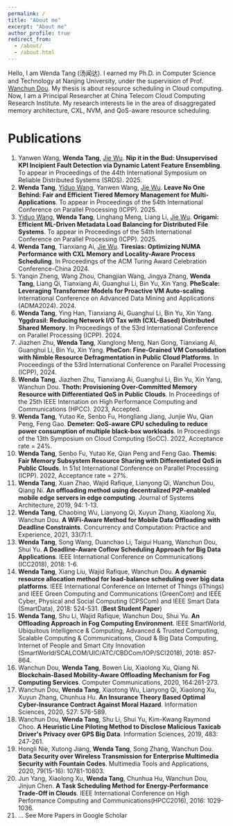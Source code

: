 ```yaml
---
permalink: /
title: "About me"
excerpt: "About me"
author_profile: true
redirect_from: 
  - /about/
  - /about.html
---
```

Hello, I am Wenda Tang (汤闻达). I earned my Ph.D. in Computer Science and Technology at Nanjing University, under the supervision of Prof. [Wanchun Dou](https://cs.nju.edu.cn/douwanchun/index.htm). My thesis is about resource scheduling in Cloud computing. Now, I am a Principal Researcher at China Telecom Cloud Computing Research Institute. My research interests lie in the area of disaggregated memory architecture, CXL, NVM, and QoS-aware resource scheduling. 

Publications
======
1. Yanwen Wang, **Wenda Tang**, [Jie Wu](https://cis.temple.edu/~wu/). **Nip it in the Bud: Unsupervised KPI Incipient Fault Detection via Dynamic Latent Feature Ensembling**. To appear in Proceedings of the 44th International Symposium on Reliable Distributed Systems (SRDS). 2025.
1. **Wenda Tang**, [Yiduo Wang](https://yiduo.site/), Yanwen Wang, [Jie Wu](https://cis.temple.edu/~wu/). **Leave No One Behind: Fair and Efficient Tiered Memory Management for Multi-Applications**. To appear in Proceedings of the 54th International Conference on Parallel Processing (ICPP). 2025.
1. [Yiduo Wang](https://yiduo.site/), **Wenda Tang**, Linghang Meng, Liang Li, [Jie Wu](https://cis.temple.edu/~wu/). **Origami: Efficient ML-Driven Metadata Load Balancing for Distributed File Systems**. To appear in Proceedings of the 54th International Conference on Parallel Processing (ICPP). 2025.
1. **Wenda Tang**, Tianxiang Ai, [Jie Wu](https://cis.temple.edu/~wu/). **Tiresias: Optimizing NUMA Performance with CXL Memory and Locality-Aware Process Scheduling**. In Proceedings of the ACM Turing Award Celebration Conference-China 2024. 
1. Yanqin Zheng, Wang Zhou, Changjian Wang, Jingya Zhang, **Wenda Tang**, Liang Qi, Tianxiang Ai, Guanghui Li, Bin Yu, Xin Yang. **PheScale: Leveraging Transformer Models for Proactive VM Auto-scaling**. International Conference on Advanced Data Mining and Applications (ADMA2024). 2024.
1. **Wenda Tang**, Ying Han, Tianxiang Ai, Guanghui Li, Bin Yu, Xin Yang. **Yggdrasil: Reducing Network I/O Tax with (CXL-Based) Distributed Shared Memory**. In Proceedings of the 53rd International Conference on Parallel Processing (ICPP). 2024.
1. Jiazhen Zhu, **Wenda Tang**, Xianglong Meng, Nan Gong, Tianxiang Ai, Guanghui Li, Bin Yu, Xin Yang. **PheCon: Fine-Grained VM Consolidation with Nimble Resource Defragmentation in Public Cloud Platforms**. In Proceedings of the 53rd International Conference on Parallel Processing (ICPP), 2024.
1. **Wenda Tang**, Jiazhen Zhu, Tianxiang Ai, Guanghui Li, Bin Yu, Xin Yang, Wanchun Dou. **Thoth: Provisioning Over-Committed Memory Resource with Differentiated QoS in Public Clouds**. In Proceedings of the 25th IEEE Internation on High Performance Computing and Communications (HPCC). 2023, Accepted.
1. **Wenda Tang**, Yutao Ke, Senbo Fu, Hongliang Jiang, Junjie Wu, Qian Peng, Feng Gao. **Demeter: QoS-aware CPU scheduling to reduce power consumption of multiple black-box workloads**. In Proceedings of the 13th Symposium on Cloud Computing (SoCC). 2022, Acceptance rate = 24%.
1. **Wenda Tang**, Senbo Fu, Yutao Ke, Qian Peng and Feng Gao. **Themis: Fair Memory Subsystem Resource Sharing with Differentiated QoS in Public Clouds**. In 51st International Conference on Parallel Processing (ICPP). 2022, Acceptance rate = 27%.
1. **Wenda Tang**, Xuan Zhao, Wajid Rafique, Lianyong Qi, Wanchun Dou, Qiang Ni. **An offloading method using decentralized P2P-enabled mobile edge servers in edge computing**. Journal of Systems Architecture, 2019, 94: 1-13.
1. **Wenda Tang**, Chaobing Wu, Lianyong Qi, Xuyun Zhang, Xiaolong Xu, Wanchun Dou.
   **A WiFi-Aware Method for Mobile Data Offloading with Deadline Constraints**. Concurrency and Computation: Practice and Experience, 2021, 33(7):1.
1. **Wenda Tang**, Song Wang, Duanchao Li, Taigui Huang, Wanchun Dou, Shui Yu.
   **A Deadline-Aware Coflow Scheduling Approach for Big Data Applications**. IEEE International Conference on Communications (ICC2018), 2018: 1-6.
1. **Wenda Tang**, Xiang Liu, Wajid Rafique, Wanchun Dou. **A dynamic resource allocation method for load-balance scheduling over big data platforms**. IEEE International Conference on Internet of Things (iThings) and IEEE Green Computing and Communications (GreenCom) and IEEE Cyber, Physical and Social Computing (CPSCom) and IEEE Smart Data (SmartData), 2018: 524-531. (**Best Student Paper**)
1. **Wenda Tang**, Shu Li, Wajid Rafique, Wanchun Dou, Shui Yu.
   **An Offloading Approach in Fog Computing Environment**. IEEE SmartWorld, Ubiquitous Intelligence & Computing, Advanced & Trusted Computing, Scalable Computing & Communications, Cloud & Big Data Computing, Internet of People and Smart City Innovation (SmartWorld/SCALCOM/UIC/ATC/CBDCom/IOP/SCI2018), 2018: 857-864.
1. Wanchun Dou, **Wenda Tang**, Bowen Liu, Xiaolong Xu, Qiang Ni.
   **Blockchain-Based Mobility-Aware Offloading Mechanism for Fog Computing Services**. Computer Communications, 2020, 164:261-273.
1. Wanchun Dou, **Wenda Tang**, Xiaotong Wu, Lianyong Qi, Xiaolong Xu, Xuyun Zhang, Chunhua Hu.
   **An Insurance Theory Based Optimal Cyber-Insurance Contract Against Moral Hazard**. Information Sciences, 2020, 527: 576-589.
1. Wanchun Dou, **Wenda Tang**, Shu Li, Shui Yu, Kim-Kwang Raymond Choo.
   **A Heuristic Line Piloting Method to Disclose Malicious Taxicab Driver's Privacy over GPS Big Data**. Information Sciences, 2019, 483: 247-261.
1. Hongli Nie, Xutong Jiang, **Wenda Tang**, Song Zhang, Wanchun Dou.
   **Data Security over Wireless Transmission for Enterprise Multimedia Security with Fountain Codes**. Multimedia Tools and Applications, 2020, 79(15-16): 10781-10803.
1.  Jun Yang, Xiaolong Xu, **Wenda Tang**, Chunhua Hu, Wanchun Dou, Jinjun Chen. **A Task Scheduling Method for Energy-Performance Trade-Off in Clouds**. IEEE International Conference on High Performance Computing and Communications(HPCC2016), 2016: 1029-1036.
1. ... See More Papers in Google Scholar
